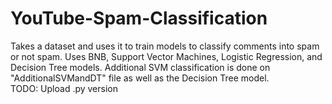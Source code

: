 # YouTube-Spam-Classification

Takes a dataset and uses it to train models to classify comments into spam or not spam. Uses BNB, Support Vector Machines, Logistic Regression, and Decision Tree models.
Additional SVM classification is done on "AdditionalSVMandDT" file as well as the Decision Tree model.</br>
TODO: Upload .py version
